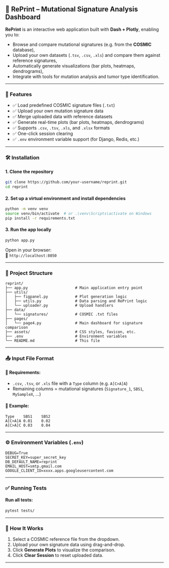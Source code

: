 ## 🧬 RePrint – Mutational Signature Analysis Dashboard

**RePrint** is an interactive web application built with **Dash + Plotly**, enabling you to:
- Browse and compare mutational signatures (e.g. from the **COSMIC** database),
- Upload your own datasets (`.tsv`, `.csv`, `.xls`) and compare them against reference signatures,
- Automatically generate visualizations (bar plots, heatmaps, dendrograms),
- Integrate with tools for mutation analysis and tumor type identification.

---

### 🚀 Features

- ✅ Load predefined COSMIC signature files (`.txt`)
- ✅ Upload your own mutation signature data
- ✅ Merge uploaded data with reference datasets
- ✅ Generate real-time plots (bar plots, heatmaps, dendrograms)
- ✅ Supports `.csv`, `.tsv`, `.xls`, and `.xlsx` formats
- ✅ One-click session clearing
- ✅ `.env` environment variable support (for Django, Redis, etc.)

---

### 🛠 Installation

#### 1. Clone the repository
```bash
git clone https://github.com/your-username/reprint.git
cd reprint
```

#### 2. Set up a virtual environment and install dependencies
```bash
python -m venv venv
source venv/bin/activate  # or .\venv\Scripts\activate on Windows
pip install -r requirements.txt
```

#### 3. Run the app locally
```bash
python app.py
```

Open in your browser:  
📍 `http://localhost:8050`

---

### 📁 Project Structure

```
reprint/
├── app.py                     # Main application entry point
├── utils/
│   ├── figpanel.py            # Plot generation logic
│   ├── utils.py               # Data parsing and RePrint logic
│   └── uploader.py            # Upload handlers
├── data/
│   └── signatures/            # COSMIC .txt files
├── pages/
│   └── page4.py               # Main dashboard for signature comparison
├── assets/                    # CSS styles, favicon, etc.
├── .env                       # Environment variables
└── README.md                  # This file
```

---

### 📤 Input File Format

#### 📌 Requirements:
- `.csv`, `.tsv`, or `.xls` file with a `Type` column (e.g. `A[C>A]A`)
- Remaining columns = mutational signatures (`Signature_1`, `SBS1`, `MySampleX`, ...)

#### 📌 Example:
```tsv
Type	SBS1	SBS2
A[C>A]A	0.01	0.02
A[C>A]C	0.03	0.04
```

---

### ⚙️ Environment Variables (`.env`)
```env
DEBUG=True
SECRET_KEY=super_secret_key
DB_DEFAULT_NAME=reprint
EMAIL_HOST=smtp.gmail.com
GOOGLE_CLIENT_ID=xxxx.apps.googleusercontent.com
```

---

### ✅ Running Tests

#### Run all tests:
```bash
pytest tests/
```

---

### 🧪 How It Works

1. Select a COSMIC reference file from the dropdown.
2. Upload your own signature data using drag-and-drop.
3. Click **Generate Plots** to visualize the comparison.
4. Click **Clear Session** to reset uploaded data.

---
